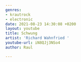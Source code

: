 ```yaml
---
genres:
- krautrock
- electronic
date: 2021-08-23 14:30:08 +0200
layout: youtube
title: Schwung
artist: 'Richard Wahnfried '
youtube-url: iN8QJj3NSo4
author: Raul

---
```

